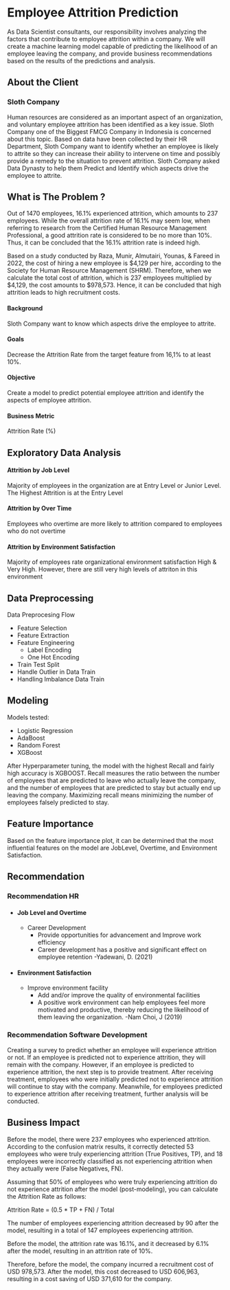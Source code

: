 # Employee Attrition Prediction

As Data Scientist consultants, our responsibility involves analyzing the factors that contribute to employee attrition within a company. We will create a machine learning model capable of predicting the likelihood of an employee leaving the company, and provide business recommendations based on the results of the predictions and analysis.


## About the Client 
### Sloth Company

Human resources are considered as an important aspect of an organization, and voluntary employee attrition has been identified as a key issue. Sloth Company one of the Biggest FMCG Company in Indonesia is concerned about this topic.
Based on data have been collected by their HR Department, Sloth Company want to identify whether an employee is likely to attrite so they can increase their ability to intervene on time and possibly provide a remedy to the situation to prevent attrition.
Sloth Company asked Data Dynasty to help them Predict and Identify which aspects drive the employee to attrite.

## What  is The Problem ?

Out of 1470 employees, 16.1% experienced attrition, which amounts to 237 employees. While the overall attrition rate of 16.1% may seem low, when referring to research from the Certified Human Resource Management Professional, a good attrition rate is considered to be no more than 10%. Thus, it can be concluded that the 16.1% attrition rate is indeed high.

Based on a study conducted by Raza, Munir, Almutairi, Younas, & Fareed in 2022, the cost of hiring a new employee is $4,129 per hire, according to the Society for Human Resource Management (SHRM). Therefore, when we calculate the total cost of attrition, which is 237 employees multiplied by $4,129, the cost amounts to $978,573. Hence, it can be concluded that high attrition leads to high recruitment costs.
#### Background 
Sloth Company want to know which aspects drive the employee to attrite.
####  Goals
Decrease the Attrition Rate from the target feature from 16,1%  to at least 10%. 
####  Objective 
Create a model to predict potential employee attrition and identify the aspects of employee attrition.
####  Business Metric
Attrition Rate (%)

## Exploratory Data Analysis
#### Attrition by Job Level
Majority of employees in the organization are at Entry Level or Junior Level. The Highest Attrition is at the Entry Level

#### Attrition by Over Time
Employees who overtime are more likely to  attrition compared to employees who do not overtime

#### Attrition by  Environment Satisfaction
Majority of employees rate organizational environment satisfaction High & Very High. However, there are still very high levels of attriton in this environment

## Data Preprocessing
Data Preprocesing Flow

 - Feature Selection
 - Feature Extraction
 - Feature Engineering
	 - Label Encoding 
	 - One Hot Encoding
 - Train Test Split
 - Handle Outlier in Data Train
 - Handling Imbalance Data Train

##  Modeling

Models tested:
 - Logistic Regression
 - AdaBoost
 - Random Forest
 -  XGBoost

After Hyperparameter tuning, the model with the highest Recall and fairly high accuracy is XGBOOST. Recall measures the ratio between the number of employees that are predicted to leave who actually leave the company, and the number of employees that are predicted to stay but actually end up leaving the company. Maximizing recall means minimizing the number of employees falsely predicted to stay.


## Feature Importance
Based on the feature importance plot, it can be determined that the most influential features on the model are JobLevel, Overtime, and Environment Satisfaction.

##  Recommendation
###  Recommendation HR

 - #### **Job Level and Overtime**
	 - Career Development
		 - Provide opportunities for advancement and Improve work efficiency
		 - Career development has a positive and significant effect on employee retention -Yadewani, D. (2021)
		 
- #### **Environment Satisfaction**
	 -  Improve environment facility
		 - Add and/or improve the quality of environmental facilities
		 - A positive work environment can help employees feel more motivated and productive, thereby reducing the likelihood of them leaving the organization. -Nam Choi, J (2019)

###  Recommendation Software Development
Creating a survey to predict whether an employee will experience attrition or not. If an employee is predicted not to experience attrition, they will remain with the company. However, if an employee is predicted to experience attrition, the next step is to provide treatment. After receiving treatment, employees who were initially predicted not to experience attrition will continue to stay with the company. Meanwhile, for employees predicted to experience attrition after receiving treatment, further analysis will be conducted.

## Business Impact
Before the model, there were 237 employees who experienced attrition. According to the confusion matrix results, it correctly detected 53 employees who were truly experiencing attrition (True Positives, TP), and 18 employees were incorrectly classified as not experiencing attrition when they actually were (False Negatives, FN).

Assuming that 50% of employees who were truly experiencing attrition do not experience attrition after the model (post-modeling), you can calculate the Attrition Rate as follows:

Attrition Rate = (0.5 * TP + FN) / Total

The number of employees experiencing attrition decreased by 90 after the model, resulting in a total of 147 employees experiencing attrition.

Before the model, the attrition rate was 16.1%, and it decreased by 6.1% after the model, resulting in an attrition rate of 10%.

Therefore, before the model, the company incurred a recruitment cost of USD 978,573. After the model, this cost decreased to USD 606,963, resulting in a cost saving of USD 371,610 for the company.
